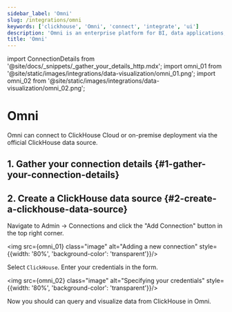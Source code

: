 ```yaml
---
sidebar_label: 'Omni'
slug: /integrations/omni
keywords: ['clickhouse', 'Omni', 'connect', 'integrate', 'ui']
description: 'Omni is an enterprise platform for BI, data applications, and embedded analytics that helps you explore and share insights in real time.'
title: 'Omni'
---
```


import ConnectionDetails from '@site/docs/_snippets/_gather_your_details_http.mdx';
import omni_01 from '@site/static/images/integrations/data-visualization/omni_01.png';
import omni_02 from '@site/static/images/integrations/data-visualization/omni_02.png';

# Omni

Omni can connect to ClickHouse Cloud or on-premise deployment via the official ClickHouse data source.

## 1. Gather your connection details {#1-gather-your-connection-details}

<ConnectionDetails />

## 2. Create a ClickHouse data source {#2-create-a-clickhouse-data-source}

Navigate to Admin -> Connections and click the "Add Connection" button in the top right corner.

<img src={omni_01} class="image" alt="Adding a new connection" style={{width: '80%', 'background-color': 'transparent'}}/>
<br/>

Select `ClickHouse`. Enter your credentials in the form.

<img src={omni_02} class="image" alt="Specifying your credentials" style={{width: '80%', 'background-color': 'transparent'}}/>
<br/>

Now you should can query and visualize data from ClickHouse in Omni.
